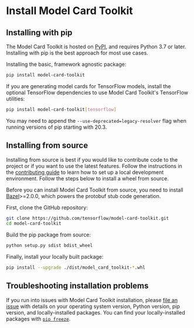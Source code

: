 # Install Model Card Toolkit

## Installing with pip

The Model Card Toolkit is hosted on [PyPI](https://pypi.org/project/model-card-toolkit/),
and requires Python 3.7 or later. Installing with pip is the best approach for most
use cases.

Installing the basic, framework agnostic package:

```sh
pip install model-card-toolkit
```

If you are generating model cards for TensorFlow models, install the optional
TensorFlow dependencies to use Model Card Toolkit's TensorFlow utilities:

```sh
pip install model-card-toolkit[tensorflow]
```

You may need to append the `--use-deprecated=legacy-resolver` flag when running
versions of pip starting with 20.3.

## Installing from source

Installing from source is best if you would like to contribute code to the project
or if you want to use the latest features. Follow the instructions in the
[contributing guide](https://github.com/tensorflow/model-card-toolkit/blob/main/CONTRIBUTING.md)
to learn how to set up a local development environment. Follow the steps below to
install a wheel from source.


Before you can install Model Card Toolkit from source, you need to install
[Bazel](https://bazel.build/install)>=2.0.0, which powers the protobuf stub code
generation.

First, clone the GitHub repository:

```sh
git clone https://github.com/tensorflow/model-card-toolkit.git
cd model-card-toolkit
```

Build the pip package from source:

```sh
python setup.py sdist bdist_wheel
```

Finally, install your locally built package:

```sh
pip install --upgrade ./dist/model_card_toolkit-*.whl
```

## Troubleshooting installation problems

If you run into issues with Model Card Toolkit installation, please
[file an issue](https://github.com/tensorflow/model-card-toolkit/issues/new)
with details on your operating system version, Python version, pip version, and
locally-installed packages. You can find your locally-installed packages with
[`pip freeze`](https://pip.pypa.io/en/stable/reference/pip_freeze/).
